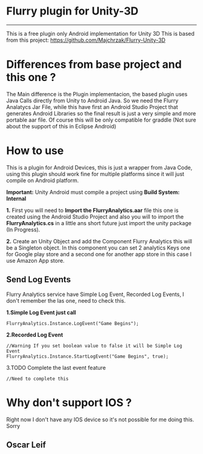 # Flurry plugin for Unity-3D
----
This is a free plugin only Android implementation for Unity 3D
This is based from this project:
https://github.com/Majchrzak/Flurry-Unity-3D

# Differences from base project and this one ?

The Main difference is the Plugin implementacion, the based plugin uses Java Calls directly from Unity to Android Java.
So we need the Flurry Analatycs Jar File, while this have first an Android Studio Project that generates Android Libraries so the final result is just a very simple and more portable aar file. Of course this will be only compatible for graddle (Not sure about the support of this in Eclipse Android) 

# How to use 

This is a plugin for Android Devices, this is just a wrapper from Java Code, using this plugin should work fine for multiple platforms since it will just compile on Android platform.

**Important:** Unity Android must compile a project using **Build System: Internal**  


**1.** First you will need to **Import the FlurryAnalytics.aar** file this one is created  using the Android Studio Project and also you will to import the **FlurryAnalytics.cs** in a little ans short future just import the unity package (In Progress).

**2.** Create an Unity Object and add the Component Flurry Analytics this will be a Singleton object. In this component you can set 2 analytics Keys one for Google play store and a second one for another app store in this case I use Amazon App store.

## Send Log Events 

Flurry Analytics service have Simple Log Event, Recorded Log Events, I don't remember the las one, need to check this.

**1.Simple Log Event just call**
		

    FlurryAnalytics.Instance.LogEvent("Game Begins");

**2.Recorded Log Event**

	//Warning If you set boolean value to false it will be Simple Log Event
    FlurryAnalytics.Instance.StartLogEvent("Game Begins", true);

3.TODO Complete the last event feature

    //Need to complete this

 

# Why don't support IOS ?

Right now I don't have any IOS device so it's not possible for me doing this.
Sorry 

## Oscar Leif